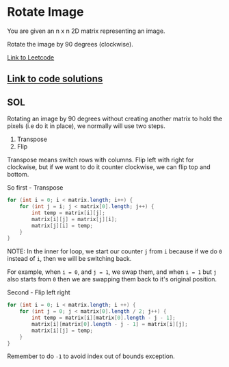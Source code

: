# Rotate Image
You are given an n x n 2D matrix representing an image.

Rotate the image by 90 degrees (clockwise).

[Link to Leetcode](https://leetcode.com/problems/rotate-image/)

[Link to code solutions](RotateImage.java)
-------------------------

## SOL

Rotating an image by 90 degrees without creating another matrix to hold the pixels (i.e do it in place), we normally will use two steps.

1. Transpose
2. Flip

Transpose means switch rows with columns.
Flip left with right for clockwise, but if we want to do it counter clockwise, we can flip top and bottom.

So first - Transpose
````java
for (int i = 0; i < matrix.length; i++) {
    for (int j = i; j < matrix[0].length; j++) {
        int temp = matrix[i][j];
        matrix[i][j] = matrix[j][i];
        matrix[j][i] = temp;
    }
}
````

NOTE: In the inner for loop, we start our counter `j` from `i` because if we do `0` instead of `i`, then we will be switching back.

For example, when `i = 0`, and `j = 1`, we swap them, and when `i = 1` but `j` also starts from `0` then we are swapping them back to it's original position.

Second - Flip left right

````java
for (int i = 0; i < matrix.length; i ++) {
    for (int j = 0; j < matrix[0].length / 2; j++) {
        int temp = matrix[i][matrix[0].length - j - 1];
        matrix[i][matrix[0].length - j - 1] = matrix[i][j];
        matrix[i][j] = temp;
    }
}
````

Remember to do `-1` to avoid index out of bounds exception.
